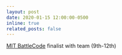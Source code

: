 ```yaml
---
layout: post
date: 2020-01-15 12:00:00-0500
inline: true
related_posts: false
---
```


[MIT BattleCode](/projects/battlecode) finalist with team (9th-12th)
